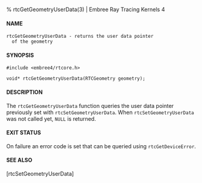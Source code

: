 % rtcGetGeometryUserData(3) | Embree Ray Tracing Kernels 4

#### NAME

    rtcGetGeometryUserData - returns the user data pointer
      of the geometry

#### SYNOPSIS

    #include <embree4/rtcore.h>

    void* rtcGetGeometryUserData(RTCGeometry geometry);

#### DESCRIPTION

The `rtcGetGeometryUserData` function queries the user data pointer
previously set with `rtcSetGeometryUserData`. When
`rtcSetGeometryUserData` was not called yet, `NULL` is returned.

#### EXIT STATUS

On failure an error code is set that can be queried using
`rtcGetDeviceError`.

#### SEE ALSO

[rtcSetGeometryUserData]
